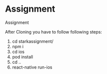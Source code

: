# Assignment
Assignment

After Cloning you have to follow following steps:

1. cd starkassignment/
2. npm i
3. cd ios 
4. pod install
5. cd ..
6. react-native run-ios
